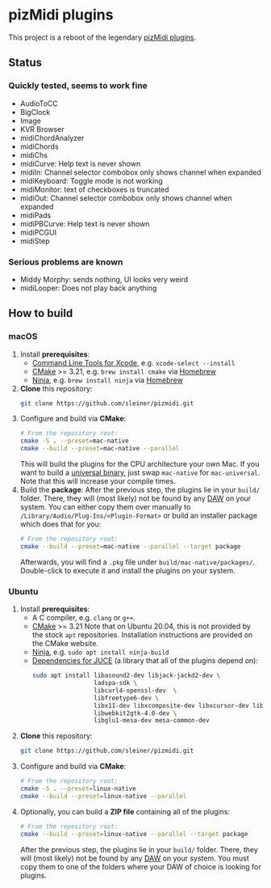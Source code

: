 # pizMidi plugins

This project is a reboot of the legendary [pizMidi plugins](https://web.archive.org/web/20180218071308/http://thepiz.org/plugins/).

## Status

### Quickly tested, seems to work fine

-   AudioToCC
-   BigClock
-   Image
-   KVR Browser
-   midiChordAnalyzer
-   midiChords
-   midiChs
-   midiCurve: Help text is never shown
-   midiIn: Channel selector combobox only shows channel when expanded
-   midiKeyboard: Toggle mode is not working
-   midiMonitor: text of checkboxes is truncated
-   midiOut: Channel selector combobox only shows channel when expanded
-   midiPads
-   midiPBCurve: Help text is never shown
-   midiPCGUI
-   midiStep

### Serious problems are known

-   Middy Morphy: sends nothing, UI looks very weird
-   midiLooper: Does not play back anything

## How to build

### macOS

1. Install **prerequisites**:
    - [Command Line Tools for Xcode](https://developer.apple.com/xcode/resources/), e.g. `xcode-select --install`
    - [CMake](https://cmake.org) >= 3.21, e.g. `brew install cmake` via [Homebrew](https://brew.sh)
    - [Ninja](https://ninja-build.org), e.g. `brew install ninja` via [Homebrew](https://brew.sh)
2. **Clone** this repository:
    ```bash
    git clone https://github.com/sleiner/pizmidi.git
    ```
3. Configure and build via **CMake**:
    ```bash
    # From the repository root:
    cmake -S . --preset=mac-native
    cmake --build --preset=mac-native --parallel
    ```
    This will build the plugins for the CPU architecture your own Mac.
    If you want to build a [universal binary](https://developer.apple.com/documentation/apple-silicon/building-a-universal-macos-binary), just swap `mac-native` for `mac-universal`.
    Note that this will increase your compile times.
4. Build the **package**:
   After the previous step, the plugins lie in your `build/` folder.
   There, they will (most likely) not be found by any [DAW](https://en.wikipedia.org/wiki/Digital_audio_workstation) on your system.
   You can either copy them over manually to `/Library/Audio/Plug-Ins/<Plugin-Format>` or build an installer package which does that for you:
    ```bash
    # From the repository root:
    cmake --build --preset=mac-native --parallel --target package
    ```
    Afterwards, you will find a `.pkg` file under `build/mac-native/packages/`.
    Double-click to execute it and install the plugins on your system.

### Ubuntu

1. Install **prerequisites**:
    - A C compiler, e.g. `clang` or `g++`.
    - [CMake](https://cmake.org) >= 3.21
      Note that on Ubuntu 20.04, this is not provided by the stock `apt` repositories.
      Installation instructions are provided on the CMake website.
    - [Ninja](https://ninja-build.org), e.g. `sudo apt install ninja-build`
    - [Dependencies for JUCE](https://github.com/juce-framework/JUCE/blob/master/docs/Linux%20Dependencies.md) (a library that all of the plugins depend on):
        ```bash
        sudo apt install libasound2-dev libjack-jackd2-dev \
                         ladspa-sdk \
                         libcurl4-openssl-dev  \
                         libfreetype6-dev \
                         libx11-dev libxcomposite-dev libxcursor-dev libxcursor-dev libxext-dev libxinerama-dev libxrandr-dev libxrender-dev \
                         libwebkit2gtk-4.0-dev \
                         libglu1-mesa-dev mesa-common-dev
        ```
2. **Clone** this repository:
    ```bash
    git clone https://github.com/sleiner/pizmidi.git
    ```
3. Configure and build via **CMake**:
    ```bash
    # From the repository root:
    cmake -S . --preset=linux-native
    cmake --build --preset=linux-native --parallel
    ```
4. Optionally, you can build a **ZIP file** containing all of the plugins:
    ```bash
    # From the repository root:
    cmake --build --preset=linux-native --parallel --target package
    ```
    After the previous step, the plugins lie in your `build/` folder.
    There, they will (most likely) not be found by any [DAW](https://en.wikipedia.org/wiki/Digital_audio_workstation) on your system.
    You must copy them to one of the folders where your DAW of choice is looking for plugins.
